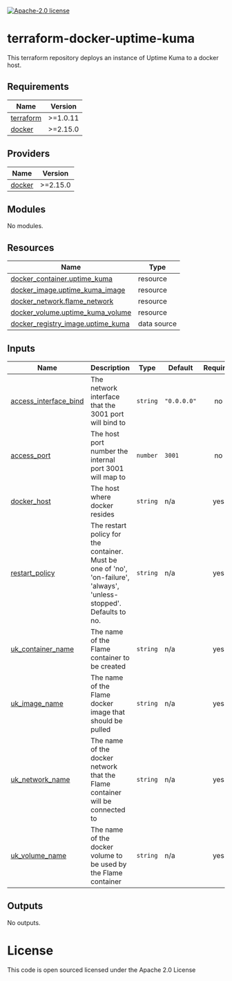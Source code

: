 [![Apache-2.0 license](http://img.shields.io/badge/license-Apache-brightgreen.svg)](http://www.apache.org/licenses/LICENSE-2.0.html)

terraform-docker-uptime-kuma
==================

This terraform repository deploys an instance of Uptime Kuma to a docker host.

<!-- BEGINNING OF PRE-COMMIT-TERRAFORM DOCS HOOK -->
## Requirements

| Name | Version |
|------|---------|
| <a name="requirement_terraform"></a> [terraform](#requirement\_terraform) | >=1.0.11 |
| <a name="requirement_docker"></a> [docker](#requirement\_docker) | >=2.15.0 |

## Providers

| Name | Version |
|------|---------|
| <a name="provider_docker"></a> [docker](#provider\_docker) | >=2.15.0 |

## Modules

No modules.

## Resources

| Name | Type |
|------|------|
| [docker_container.uptime_kuma](https://registry.terraform.io/providers/kreuzwerker/docker/latest/docs/resources/container) | resource |
| [docker_image.uptime_kuma_image](https://registry.terraform.io/providers/kreuzwerker/docker/latest/docs/resources/image) | resource |
| [docker_network.flame_network](https://registry.terraform.io/providers/kreuzwerker/docker/latest/docs/resources/network) | resource |
| [docker_volume.uptime_kuma_volume](https://registry.terraform.io/providers/kreuzwerker/docker/latest/docs/resources/volume) | resource |
| [docker_registry_image.uptime_kuma](https://registry.terraform.io/providers/kreuzwerker/docker/latest/docs/data-sources/registry_image) | data source |

## Inputs

| Name | Description | Type | Default | Required |
|------|-------------|------|---------|:--------:|
| <a name="input_access_interface_bind"></a> [access\_interface\_bind](#input\_access\_interface\_bind) | The network interface that the 3001 port will bind to | `string` | `"0.0.0.0"` | no |
| <a name="input_access_port"></a> [access\_port](#input\_access\_port) | The host port number the internal port 3001 will map to | `number` | `3001` | no |
| <a name="input_docker_host"></a> [docker\_host](#input\_docker\_host) | The host where docker resides | `string` | n/a | yes |
| <a name="input_restart_policy"></a> [restart\_policy](#input\_restart\_policy) | The restart policy for the container. Must be one of 'no', 'on-failure', 'always', 'unless-stopped'. Defaults to no. | `string` | n/a | yes |
| <a name="input_uk_container_name"></a> [uk\_container\_name](#input\_uk\_container\_name) | The name of the Flame container to be created | `string` | n/a | yes |
| <a name="input_uk_image_name"></a> [uk\_image\_name](#input\_uk\_image\_name) | The name of the Flame docker image that should be pulled | `string` | n/a | yes |
| <a name="input_uk_network_name"></a> [uk\_network\_name](#input\_uk\_network\_name) | The name of the docker network that the Flame container will be connected to | `string` | n/a | yes |
| <a name="input_uk_volume_name"></a> [uk\_volume\_name](#input\_uk\_volume\_name) | The name of the docker volume to be used by the Flame container | `string` | n/a | yes |

## Outputs

No outputs.
<!-- END OF PRE-COMMIT-TERRAFORM DOCS HOOK -->

License
=======
This code is open sourced licensed under the Apache 2.0 License
